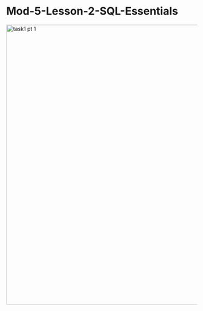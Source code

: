 # Mod-5-Lesson-2-SQL-Essentials

<img width="737" alt="task1 pt  1" src="https://github.com/user-attachments/assets/35ac4541-98af-4682-ba16-7782c93af476">
